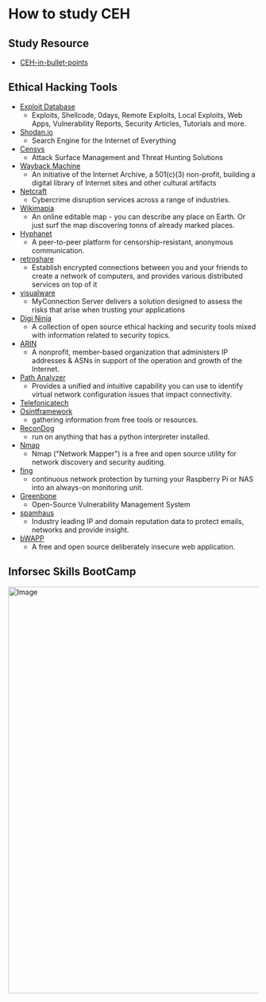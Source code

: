 # How to study CEH

## Study Resource

* [CEH-in-bullet-points](https://github.com/undergroundwires/CEH-in-bullet-points)

## Ethical Hacking Tools

* [Exploit Database](https://www.exploit-db.com/)
  - Exploits, Shellcode, 0days, Remote Exploits, Local Exploits, Web Apps, Vulnerability Reports, Security Articles, Tutorials and more.
* [Shodan.io](https://www.shodan.io/)
  - Search Engine for the Internet of Everything
* [Censys](https://search.censys.io/)
  - Attack Surface Management and Threat Hunting Solutions
* [Wayback Machine](https://web.archive.org/)
  - An initiative of the Internet Archive, a 501(c)(3) non-profit, building a digital library of Internet sites and other cultural artifacts
* [Netcraft](https://www.netcraft.com/)
  - Cybercrime disruption services across a range of industries.
* [Wikimapia](https://wikimapia.org/)
  - An online editable map - you can describe any place on Earth. Or just surf the map discovering tonns of already marked places.
* [Hyphanet](https://www.hyphanet.org/index.html)
  - A peer-to-peer platform for censorship-resistant, anonymous communication.
* [retroshare](https://retroshare.cc/)
  - Establish encrypted connections between you and your friends to create a network of computers, and provides various distributed services on top of it
* [visualware](https://visualware.com/index.html)
  - MyConnection Server delivers a solution designed to assess the risks that arise when trusting your applications
* [Digi Ninja](https://digi.ninja/projects/zonetransferme.php)
  - A collection of open source ethical hacking and security tools mixed with information related to security topics.
* [ARIN](https://www.arin.net/)
  - A nonprofit, member-based organization that administers IP addresses & ASNs in support of the operation and growth of the Internet.
* [Path Analyzer](https://path-analyzer-pro.soft112.com/)
  - Provides a unified and intuitive capability you can use to identify virtual network configuration issues that impact connectivity.
* [Telefonicatech](https://telefonicatech.com/en/wearetech/innovation)
* [Osintframework](https://osintframework.com/)
  - gathering information from free tools or resources.
* [ReconDog](https://github.com/s0md3v/ReconDog)
  - run on anything that has a python interpreter installed.
* [Nmap](https://nmap.org/book/man.html)
  - Nmap ("Network Mapper") is a free and open source utility for network discovery and security auditing.
* [fing](https://www.fing.com/)
  - continuous network protection by turning your Raspberry Pi or NAS into an always-on monitoring unit.
* [Greenbone](https://www.greenbone.net/en/products/)
  - Open-Source Vulnerability Management System
* [spamhaus](https://www.spamhaus.com/threat-map/)
  - Industry leading IP and domain reputation data to protect emails, networks and provide insight.
* [bWAPP](http://www.itsecgames.com/)
  - A free and open source deliberately insecure web application.

## Inforsec Skills BootCamp 

<img width="817" alt="Image" src="https://github.com/user-attachments/assets/49098da4-560b-4dd6-8dc6-c3079f2dfd10" />
